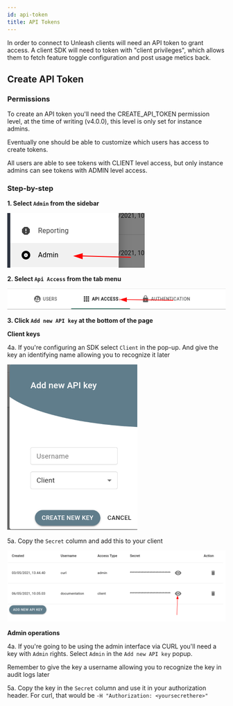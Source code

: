 ```yaml
---
id: api-token
title: API Tokens
---
```


In order to connect to Unleash clients will need an API token to grant access. A client SDK will need to token with "client privileges", which allows them to fetch feature toggle configuration and post usage metics back.

## Create API Token

### Permissions

To create an API token you'll need the CREATE_API_TOKEN permission level, at the time of writing (v4.0.0), this level is only set for instance admins.

Eventually one should be able to customize which users has access to create tokens.

All users are able to see tokens with CLIENT level access, but only instance admins can see tokens with ADMIN level access.

### Step-by-step

**1. Select `Admin` from the sidebar**

![Admin menu](../assets/admin_side_menu.png)

**2. Select `Api Access` from the tab menu**

![Tab Menu](../assets/admin_tab_menu.png)

**3. Click `Add new API key` at the bottom of the page**

**Client keys**

4a. If you're configuring an SDK select `Client` in the pop-up. And give the key an identifying name allowing you to recognize it later

![Api key client](../assets/add_new_api_key.png)

5a. Copy the `Secret` column and add this to your client

![Api key list](../assets/api_key_list.png)

**Admin operations**

4a. If you're going to be using the admin interface via CURL you'll need a key with `Admin` rights. Select `Admin` in the `Add new API key` popup.

Remember to give the key a username allowing you to recognize the key in audit logs later

5a. Copy the key in the `Secret` column and use it in your authorization header. For curl, that would be `-H "Authorization: <yoursecrethere>"`
